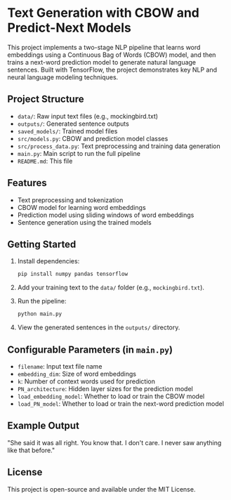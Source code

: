 # Text Generation with CBOW and Predict-Next Models

This project implements a two-stage NLP pipeline that learns word embeddings using a Continuous Bag of Words (CBOW) model, and then trains a next-word prediction model to generate natural language sentences. Built with TensorFlow, the project demonstrates key NLP and neural language modeling techniques.

## Project Structure

- `data/`: Raw input text files (e.g., mockingbird.txt)
- `outputs/`: Generated sentence outputs
- `saved_models/`: Trained model files
- `src/models.py`: CBOW and prediction model classes
- `src/process_data.py`: Text preprocessing and training data generation
- `main.py`: Main script to run the full pipeline
- `README.md`: This file

## Features

- Text preprocessing and tokenization
- CBOW model for learning word embeddings
- Prediction model using sliding windows of word embeddings
- Sentence generation using the trained models

## Getting Started

1. Install dependencies:

    ```bash
    pip install numpy pandas tensorflow
    ```

2. Add your training text to the `data/` folder (e.g., `mockingbird.txt`).

3. Run the pipeline:

    ```bash
    python main.py
    ```

4. View the generated sentences in the `outputs/` directory.

## Configurable Parameters (in `main.py`)

- `filename`: Input text file name
- `embedding_dim`: Size of word embeddings
- `k`: Number of context words used for prediction
- `PN_architecture`: Hidden layer sizes for the prediction model
- `load_embedding_model`: Whether to load or train the CBOW model
- `load_PN_model`: Whether to load or train the next-word prediction model

## Example Output

"She said it was all right. You know that. I don't care. I never saw anything like that before."

## License

This project is open-source and available under the MIT License.
